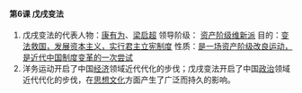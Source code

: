 #### 第6课 戊戌变法

1. 戊戌变法的代表人物：<u>康有为</u>、<u>梁启超</u>
   领导阶级： <u>资产阶级维新派</u>
   目的：<u>变法救国，发展资本主义，实行君主立宪制度</u>
   性质：<u>是一场资产阶级改良运动，是近代中国制度变革的一次尝试</u>
2. 洋务运动开启了中国<u>经济</u>领域近代代化的步伐；戊戌变法开启了中国<u>政治</u>领域近代代化的步伐，在<u>思想文化</u>方面产生了广泛而持久的影响。

